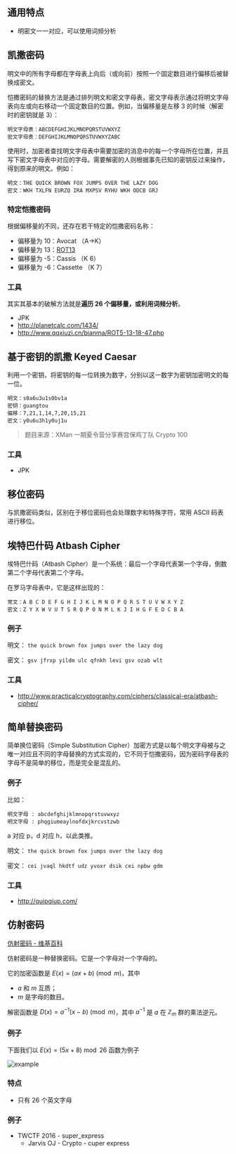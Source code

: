 ## 通用特点

- 明密文一一对应，可以使用词频分析

## 凯撒密码

明文中的所有字母都在字母表上向后（或向前）按照一个固定数目进行偏移后被替换成密文。

恺撒密码的替换方法是通过排列明文和密文字母表，密文字母表示通过将明文字母表向左或向右移动一个固定数目的位置。例如，当偏移量是左移 3 的时候（解密时的密钥就是 3）：

```
明文字母表：ABCDEFGHIJKLMNOPQRSTUVWXYZ
密文字母表：DEFGHIJKLMNOPQRSTUVWXYZABC
```

使用时，加密者查找明文字母表中需要加密的消息中的每一个字母所在位置，并且写下密文字母表中对应的字母。需要解密的人则根据事先已知的密钥反过来操作，得到原来的明文。例如：

```
明文：THE QUICK BROWN FOX JUMPS OVER THE LAZY DOG
密文：WKH TXLFN EURZQ IRA MXPSV RYHU WKH ODCB GRJ
```

### 特定恺撒密码

根据偏移量的不同，还存在若干特定的恺撒密码名称：

- 偏移量为 10：Avocat （A→K）
- 偏移量为 13：[ROT13](https://zh.wikipedia.org/wiki/ROT13)
- 偏移量为 -5：Cassis （K 6）
- 偏移量为 -6：Cassette （K 7）

### 工具

其实其基本的破解方法就是**遍历 26 个偏移量，或利用词频分析**。

- JPK
- http://planetcalc.com/1434/
- http://www.qqxiuzi.cn/bianma/ROT5-13-18-47.php

## 基于密钥的凯撒 Keyed Caesar

利用一个密钥，将密钥的每一位转换为数字，分别以这一数字为密钥加密明文的每一位。

```
明文：s0a6u3u1s0bv1a
密钥：guangtou
偏移：7,21,1,14,7,20,15,21
密文：y0u6u3h1y0uj1u
```

> 题目来源：XMan 一期夏令营分享赛宫保鸡丁队 Crypto 100

### 工具

- JPK

## 移位密码

与凯撒密码类似，区别在于移位密码也会处理数字和特殊字符，常用 ASCII 码表进行移位。

## 埃特巴什码 Atbash Cipher

埃特巴什码（Atbash Cipher）是一个系统：最后一个字母代表第一个字母，倒数第二个字母代表第二个字母。

在罗马字母表中，它是这样出现的：

```
常文：A B C D E F G H I J K L M N O P Q R S T U V W X Y Z
密文：Z Y X W V U T S R Q P O N M L K J I H G F E D C B A
```

### 例子

明文： `the quick brown fox jumps over the lazy dog`

密文： `gsv jfrxp yildm ulc qfnkh levi gsv ozab wlt`

### 工具

- http://www.practicalcryptography.com/ciphers/classical-era/atbash-cipher/

## 简单替换密码

简单换位密码（Simple Substitution Cipher）加密方式是以每个明文字母被与之唯一对应且不同的字母替换的方式实现的，它不同于恺撒密码，因为密码字母表的字母不是简单的移位，而是完全是混乱的。

### 例子

 比如：

```
明文字母 : abcdefghijklmnopqrstuvwxyz
明文字母 : phqgiumeaylnofdxjkrcvstzwb
```

a 对应 p，d 对应 h，以此类推。

明文： `the quick brown fox jumps over the lazy dog`

密文： `cei jvaql hkdtf udz yvoxr dsik cei npbw gdm`

### 工具

- http://quipqiup.com/

## 仿射密码 

[仿射密码 - 维基百科](https://zh.wikipedia.org/wiki/%E4%BB%BF%E5%B0%84%E5%AF%86%E7%A2%BC)

仿射密码是一种替换密码。它是一个字母对一个字母的。

它的加密函数是 $E(x)=(ax+b)\pmod m$，其中

- $a$ 和 $m$ 互质；
- $m$ 是字母的数目。

解密函数是 $D(x)=a^{-1}(x-b)\pmod m$，其中 $a^{-1}$ 是 $a$ 在 $\mathbb{Z}_{m}$ 群的乘法逆元。

### 例子

下面我们以 $E(x) = (5x + 8) \bmod 26$ 函数为例子

![example](/crypto/classical/figure/affine-example.png)

### 特点

- 只有 26 个英文字母

### 例子

- TWCTF 2016 - super_express
  - Jarvis OJ - Crypto - cuper express